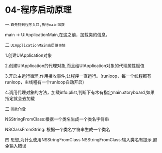 # 04-程序启动原理
一.`首先找到程序入口,执行main函数`

main -> UIApplicationMain,在这之前，加载类的信息。

二.`UIApplicationMain底层做事情`

1.创建UIApplication对象

2.创建UIApplication的代理对象,而且给UIApplication对象的代理属性赋值

3.开启主运行循环,作用接收事件,让程序一直运行。(runloop，每一个线程都有runloop，主线程有一个runloop自动开启)

4.调用代理对象的方法，加载info.plist,判断下有木有指定main.storyboard,如果指定就会去加载

三.`函数介绍`:

NSStringFromClass:根据一个类名生成一个类名字符串

NSClassFromString: 根据一个类名字符串生成一个类名

四.思想,为什么使用NSStringFromClass
NSStringFromClass:输入类名有提示,避免输入错误